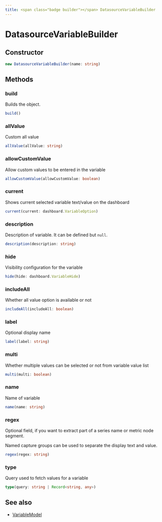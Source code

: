 ```yaml
---
title: <span class="badge builder"></span> DatasourceVariableBuilder
---
```

# <span class="badge builder"></span> DatasourceVariableBuilder

## Constructor

```typescript
new DatasourceVariableBuilder(name: string)
```
## Methods

### <span class="badge object-method"></span> build

Builds the object.

```typescript
build()
```

### <span class="badge object-method"></span> allValue

Custom all value

```typescript
allValue(allValue: string)
```

### <span class="badge object-method"></span> allowCustomValue

Allow custom values to be entered in the variable

```typescript
allowCustomValue(allowCustomValue: boolean)
```

### <span class="badge object-method"></span> current

Shows current selected variable text/value on the dashboard

```typescript
current(current: dashboard.VariableOption)
```

### <span class="badge object-method"></span> description

Description of variable. It can be defined but `null`.

```typescript
description(description: string)
```

### <span class="badge object-method"></span> hide

Visibility configuration for the variable

```typescript
hide(hide: dashboard.VariableHide)
```

### <span class="badge object-method"></span> includeAll

Whether all value option is available or not

```typescript
includeAll(includeAll: boolean)
```

### <span class="badge object-method"></span> label

Optional display name

```typescript
label(label: string)
```

### <span class="badge object-method"></span> multi

Whether multiple values can be selected or not from variable value list

```typescript
multi(multi: boolean)
```

### <span class="badge object-method"></span> name

Name of variable

```typescript
name(name: string)
```

### <span class="badge object-method"></span> regex

Optional field, if you want to extract part of a series name or metric node segment.

Named capture groups can be used to separate the display text and value.

```typescript
regex(regex: string)
```

### <span class="badge object-method"></span> type

Query used to fetch values for a variable

```typescript
type(query: string | Record<string, any>)
```

## See also

 * <span class="badge object-type-interface"></span> [VariableModel](./object-VariableModel.md)
